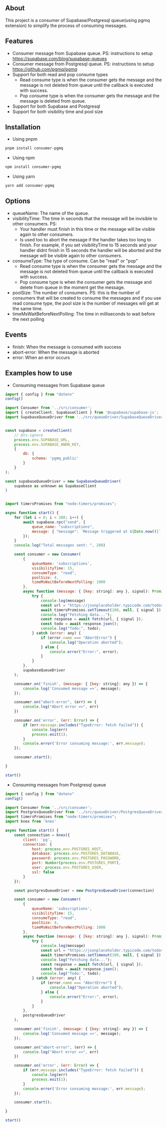 ## About

This project is a consumer of Supabase/Postgresql queue(using pgmq extension) to simplify the process of consuming messages.

## Features

- Consumer message from Supabase queue. PS: instructions to setup https://supabase.com/blog/supabase-queues
- Consumer message from Postgresql queue. PS: instructions to setup https://github.com/pgmq/pgmq
- Support for both read and pop consume types
   - Read consume type is when the consumer gets the message and the message is not deleted from queue until the callback is executed with success.
   - Pop consume type is when the consumer gets the message and the message is deleted from queue.
- Support for both Supabase and Postgresql
- Support for both visibility time and pool size

## Installation

- Using pnpm
```bash
pnpm install consumer-pgmq
```

- Using npm
```bash
npm install consumer-pgmq
```
- Using yarn
```bash
yarn add consumer-pgmq
```

## Options

- queueName: The name of the queue. 
- visibilityTime: The time in seconds that the message will be invisible to other consumers. PS: 
    - Your handler must finish in this time or the message will be visible again to other consumers.
    - Is used too to abort the message if the handler takes too long to finish. For example, if you set visibilityTime to 15 seconds and your handler didnt finish in 15 seconds the handler will be aborted and the message will be visible again to other consumers.
- consumeType: The type of consume. Can be "read" or "pop"
    - Read consume type is when the consumer gets the message and the message is not deleted from queue until the callback is executed with success. 
    - Pop consume type is when the consumer gets the message and delete from queue in the moment get the message.
- poolSize: The number of consumers. PS: this is the number of consumers that will be created to consume the messages and 
if you use read consume type, the pool size is the number of messages will get at the same time.
- timeMsWaitBeforeNextPolling: The time in milliseconds to wait before the next polling

## Events

- finish: When the message is consumed with success
- abort-error: When the message is aborted
- error: When an error occurs

## Examples how to use

- Consuming messages from Supabase queue
```javascript
import { config } from "dotenv"
config()

import Consumer from '../src/consumer';
import { createClient, SupabaseClient } from '@supabase/supabase-js';
import SupabaseQueueDriver from '../src/queueDriver/SupabaseQueueDriver';


const supabase = createClient(
    // @ts-ignore
    process.env.SUPABASE_URL,
    process.env.SUPABASE_ANON_KEY,
    {
        db: {
            schema: 'pgmq_public'
        }
    }
);

const supabaseQueueDriver = new SupabaseQueueDriver(
    supabase as unknown as SupabaseClient
)


import timersPromises from "node:timers/promises";

async function start() {
    for (let i = 0; i < 200; i++) {
        await supabase.rpc("send", {
            queue_name: "subscriptions",
            message: { "message": `Message triggered at ${Date.now()}` }
        });
    }
    console.log("Total messages sent: ", 200)

    const consumer = new Consumer(
        {
            queueName: 'subscriptions',
            visibilityTime: 15,
            consumeType: "read",
            poolSize: 4,
            timeMsWaitBeforeNextPolling: 1000
        },
        async function (message: { [key: string]: any }, signal): Promise<void> {
            try {
                console.log(message)
                const url = "https://jsonplaceholder.typicode.com/todos/1";
                await timersPromises.setTimeout(100, null, { signal });
                console.log("Fetching data...");
                const response = await fetch(url, { signal });
                const todo = await response.json();
                console.log("Todo:", todo);
            } catch (error: any) {
                if (error.name === "AbortError") {
                    console.log("Operation aborted");
                } else {
                    console.error("Error:", error);
                }
            }
        },
        supabaseQueueDriver
    );

    consumer.on('finish', (message: { [key: string]: any }) => {
        console.log('Consumed message =>', message);
    });

    consumer.on("abort-error", (err) => {
        console.log("Abort error =>", err)
    })

    consumer.on('error', (err: Error) => {
        if (err.message.includes("TypeError: fetch failed")) {
            console.log(err)
            process.exit(1);
        }
        console.error('Error consuming message:', err.message);
    });

    consumer.start();

}

start()
```

- Consuming messages from Postgresql queue
```javascript
import { config } from "dotenv"
config()

import Consumer from '../src/consumer';
import PostgresQueueDriver from '../src/queueDriver/PostgresQueueDriver';
import timersPromises from "node:timers/promises";
import knex from 'knex'

async function start() {
    const connection = knex({
        client: 'pg',
        connection: {
            host: process.env.POSTGRES_HOST,
            database: process.env.POSTGRES_DATABASE,
            password: process.env.POSTGRES_PASSWORD,
            port: Number(process.env.POSTGRES_PORT),
            user: process.env.POSTGRES_USER,
            ssl: false
        }
    });

    const postgresQueueDriver = new PostgresQueueDriver(connection)

    const consumer = new Consumer(
        {
            queueName: 'subscriptions',
            visibilityTime: 15,
            consumeType: "read",
            poolSize: 4,
            timeMsWaitBeforeNextPolling: 1000
        },
        async function (message: { [key: string]: any }, signal): Promise<void> {
            try {
                console.log(message)
                const url = "https://jsonplaceholder.typicode.com/todos/1";
                await timersPromises.setTimeout(100, null, { signal });
                console.log("Fetching data...");
                const response = await fetch(url, { signal });
                const todo = await response.json();
                console.log("Todo:", todo);
            } catch (error: any) {
                if (error.name === "AbortError") {
                    console.log("Operation aborted");
                } else {
                    console.error("Error:", error);
                }
            }
        },
        postgresQueueDriver
    );

    consumer.on('finish', (message: { [key: string]: any }) => {
        console.log('Consumed message =>', message);
    });

    consumer.on("abort-error", (err) => {
        console.log("Abort error =>", err)
    })

    consumer.on('error', (err: Error) => {
        if (err.message.includes("TypeError: fetch failed")) {
            console.log(err)
            process.exit(1);
        }
        console.error('Error consuming message:', err.message);
    });

    consumer.start();

}

start()
```





